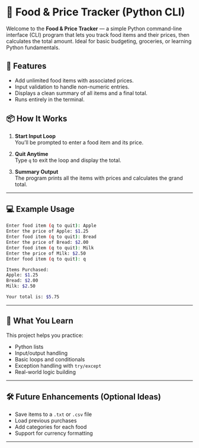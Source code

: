 # 🧾 Food & Price Tracker (Python CLI)

Welcome to the **Food & Price Tracker** — a simple Python command-line interface (CLI) program that lets you track food items and their prices, then calculates the total amount. Ideal for basic budgeting, groceries, or learning Python fundamentals.

## 🚀 Features

- Add unlimited food items with associated prices.
- Input validation to handle non-numeric entries.
- Displays a clean summary of all items and a final total.
- Runs entirely in the terminal.

## 📦 How It Works

1. **Start Input Loop**  
   You’ll be prompted to enter a food item and its price.
   
2. **Quit Anytime**  
   Type `q` to exit the loop and display the total.

3. **Summary Output**  
   The program prints all the items with prices and calculates the grand total.

---

## 💻 Example Usage

```bash
Enter food item (q to quit): Apple
Enter the price of Apple: $1.25
Enter food item (q to quit): Bread
Enter the price of Bread: $2.00
Enter food item (q to quit): Milk
Enter the price of Milk: $2.50
Enter food item (q to quit): q

Items Purchased:
Apple: $1.25
Bread: $2.00
Milk: $2.50

Your total is: $5.75
```

---

## 🧠 What You Learn

This project helps you practice:
- Python lists
- Input/output handling
- Basic loops and conditionals
- Exception handling with `try/except`
- Real-world logic building


---

## 🛠️ Future Enhancements (Optional Ideas)

- Save items to a `.txt` or `.csv` file
- Load previous purchases
- Add categories for each food
- Support for currency formatting

---


